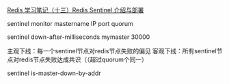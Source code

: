 [Redis 学习笔记（十三）Redis Sentinel 介绍与部署](https://blog.csdn.net/men_wen/article/details/72724406)

sentinel monitor mastername IP port quorum

sentinel down-after-milliseconds mymaster 30000


主观下线：每一个sentinel节点对redis节点失败的偏见
客观下线：所有sentinel节点对redis节点失败达成共识（（超过quorum个同一）

sentinel is-master-down-by-addr
